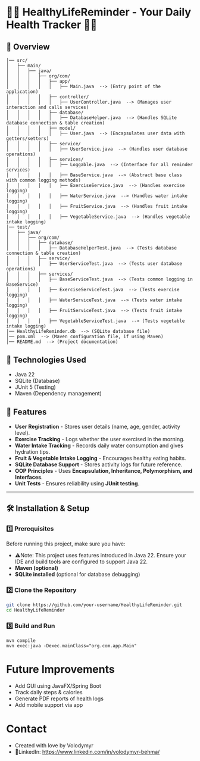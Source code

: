 # 🏋️‍♂️ HealthyLifeReminder - Your Daily Health Tracker 🥗💧

## 📌 Overview


``` HealthyLifeReminder/
│── src/
│   ├── main/
│   │   ├── java/
│   │   │   ├── org/com/
│   │   │   │   ├── app/
│   │   │   │   │   ├── Main.java  --> (Entry point of the application)
│   │   │   │   ├── controller/
│   │   │   │   │   ├── UserController.java  --> (Manages user interaction and calls services)
│   │   │   │   ├── database/
│   │   │   │   │   ├── DatabaseHelper.java  --> (Handles SQLite database connection & table creation)
│   │   │   │   ├── model/
│   │   │   │   │   ├── User.java  --> (Encapsulates user data with getters/setters)
│   │   │   │   ├── service/
│   │   │   │   │   ├── UserService.java  --> (Handles user database operations)
│   │   │   │   ├── services/
│   │   │   │   │   ├── Loggable.java  --> (Interface for all reminder services)
│   │   │   │   │   ├── BaseService.java  --> (Abstract base class with common logging methods)
│   │   │   │   │   ├── ExerciseService.java  --> (Handles exercise logging)
│   │   │   │   │   ├── WaterService.java  --> (Handles water intake logging)
│   │   │   │   │   ├── FruitService.java  --> (Handles fruit intake logging)
│   │   │   │   │   ├── VegetableService.java  --> (Handles vegetable intake logging)
│── test/
│   ├── java/
│   │   ├── org/com/
│   │   │   ├── database/
│   │   │   │   ├── DatabaseHelperTest.java  --> (Tests database connection & table creation)
│   │   │   ├── service/
│   │   │   │   ├── UserServiceTest.java  --> (Tests user database operations)
│   │   │   ├── services/
│   │   │   │   ├── BaseServiceTest.java  --> (Tests common logging in BaseService)
│   │   │   │   ├── ExerciseServiceTest.java  --> (Tests exercise logging)
│   │   │   │   ├── WaterServiceTest.java  --> (Tests water intake logging)
│   │   │   │   ├── FruitServiceTest.java  --> (Tests fruit intake logging)
│   │   │   │   ├── VegetableServiceTest.java  --> (Tests vegetable intake logging)
│── HealthyLifeReminder.db  --> (SQLite database file)
│── pom.xml  --> (Maven configuration file, if using Maven)
│── README.md  --> (Project documentation)
```



## 🎯 Technologies Used
- Java 22
- SQLite (Database)
- JUnit 5 (Testing)
- Maven (Dependency management)



## 🚀 Features
 - **User Registration** - Stores user details (name, age, gender, activity level).  
 - **Exercise Tracking** - Logs whether the user exercised in the morning.  
 - **Water Intake Tracking** - Records daily water consumption and gives hydration tips.  
 - **Fruit & Vegetable Intake Logging** - Encourages healthy eating habits.  
 - **SQLite Database Support** - Stores activity logs for future reference.  
 - **OOP Principles** - Uses **Encapsulation, Inheritance, Polymorphism, and Interfaces**.  
 - **Unit Tests** - Ensures reliability using **JUnit testing**.



---

## **🛠️ Installation & Setup**

### **1️⃣ Prerequisites**
Before running this project, make sure you have:
- ⚠️Note: This project uses features introduced in Java 22. Ensure your IDE and build tools are configured to support Java 22.
- **Maven (optional)**
- **SQLite installed** (optional for database debugging)

### **2️⃣ Clone the Repository**
```sh
git clone https://github.com/your-username/HealthyLifeReminder.git
cd HealthyLifeReminder
```

### **3️⃣ Build and Run**

```
mvn compile
mvn exec:java -Dexec.mainClass="org.com.app.Main"
```


# Future Improvements
-  Add GUI using JavaFX/Spring Boot
-  Track daily steps & calories
-  Generate PDF reports of health logs
-  Add mobile support via app





# Contact
- Created with love by Volodymyr
- 🔗LinkedIn: https://www.linkedin.com/in/volodymyr-behma/
